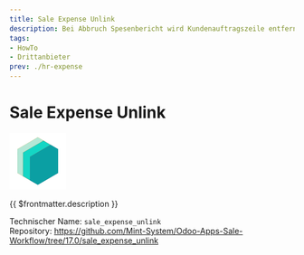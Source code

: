 ```yaml
---
title: Sale Expense Unlink
description: Bei Abbruch Spesenbericht wird Kundenauftragszeile entfernt.
tags:
- HowTo
- Drittanbieter
prev: ./hr-expense
---
```

# Sale Expense Unlink
![icon_oms_box](attachments/icons_odoo_mint_system.png)

{{ $frontmatter.description }}

Technischer Name: `sale_expense_unlink`\
Repository: <https://github.com/Mint-System/Odoo-Apps-Sale-Workflow/tree/17.0/sale_expense_unlink>
